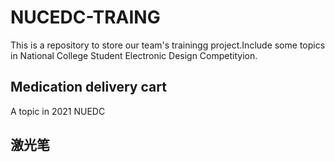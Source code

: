 # NUCEDC-TRAING
This is a repository to store our team's  trainingg project.Include some topics in National College Student Electronic Design Competityion.
## Medication delivery cart
A topic in 2021 NUEDC
## 激光笔

